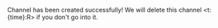 Channel has been created successfully!
We will delete this channel <t:{time}:R> if you don't go into it.